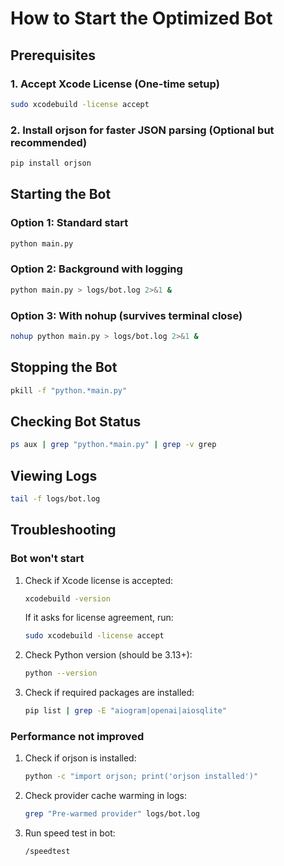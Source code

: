 # How to Start the Optimized Bot

## Prerequisites

### 1. Accept Xcode License (One-time setup)
```bash
sudo xcodebuild -license accept
```

### 2. Install orjson for faster JSON parsing (Optional but recommended)
```bash
pip install orjson
```

## Starting the Bot

### Option 1: Standard start
```bash
python main.py
```

### Option 2: Background with logging
```bash
python main.py > logs/bot.log 2>&1 &
```

### Option 3: With nohup (survives terminal close)
```bash
nohup python main.py > logs/bot.log 2>&1 &
```

## Stopping the Bot

```bash
pkill -f "python.*main.py"
```

## Checking Bot Status

```bash
ps aux | grep "python.*main.py" | grep -v grep
```

## Viewing Logs

```bash
tail -f logs/bot.log
```

## Troubleshooting

### Bot won't start
1. Check if Xcode license is accepted:
   ```bash
   xcodebuild -version
   ```
   If it asks for license agreement, run:
   ```bash
   sudo xcodebuild -license accept
   ```

2. Check Python version (should be 3.13+):
   ```bash
   python --version
   ```

3. Check if required packages are installed:
   ```bash
   pip list | grep -E "aiogram|openai|aiosqlite"
   ```

### Performance not improved
1. Check if orjson is installed:
   ```bash
   python -c "import orjson; print('orjson installed')"
   ```

2. Check provider cache warming in logs:
   ```bash
   grep "Pre-warmed provider" logs/bot.log
   ```

3. Run speed test in bot:
   ```
   /speedtest
   ```

